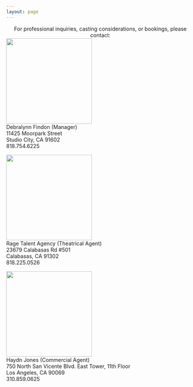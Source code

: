 ```yaml
---
layout: page
---
```


<div style="text-align: center" style="padding-bottom: 15px">
  For professional inquiries, casting considerations, or bookings, please contact:
</div>

<div class="row" style="padding-bottom: 15px">
  <div class="col-xs-4">
    <img src="../img/discover-management-log.jpg" style="width:229px">
  </div>
  <div class="col-xs-8">
    Debralynn Findon (Manager)
    <br>
    11425 Moorpark Street
    <br>
    Studio City, CA 91602
    <br>
    818.754.6225
    <br>
  </div>
</div>

<div class="row" style="padding-bottom: 15px">
  <div class="col-xs-4">
    <img src="../img/rage-talent-agency-logo.jpg" style="width:229px">
  </div>
  <div class="col-xs-8">
    Rage Talent Agency (Theatrical Agent)
    <br>
    23679 Calabasas Rd #501
    <br>
    Calabasas, CA 91302
    <br>
    818.225.0526
    <br>
  </div>
</div>

<div class="row" style="padding-bottom: 15px">
  <div class="col-xs-4">
    <img src="../img/abrams-artists-agency-logo.png" style="width:229px">
  </div>
  <div class="col-xs-8">
    Haydn Jones (Commercial Agent)
    <br>
    750 North San Vicente Blvd. East Tower, 11th Floor
    <br>
    Los Angeles, CA 90069
    <br>
    310.859.0625
  </div>
</div>
